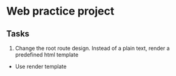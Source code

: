 # Web practice project


## Tasks

1. Change the root route design. Instead of a plain text, render a predefined html template
- Use render template
